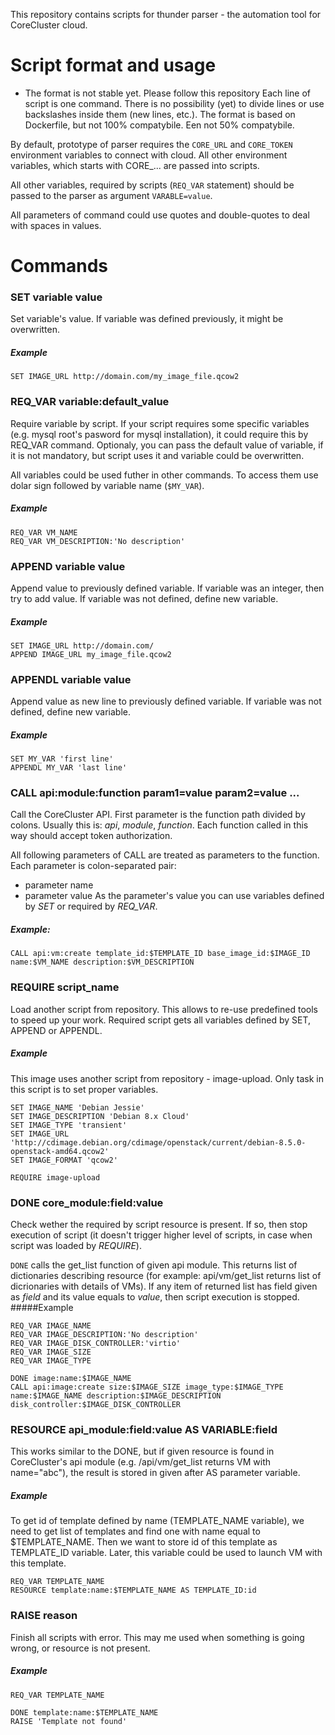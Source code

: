 This repository contains scripts for thunder parser - the automation tool for CoreCluster cloud.

# Script format and usage
* The format is not stable yet. Please follow this repository
Each line of script is one command. There is no possibility (yet) to divide lines or use backslashes inside them (new lines, etc.). The format is based on Dockerfile, but not 100% compatybile. Een not 50% compatybile.

By default, prototype of parser requires the `CORE_URL` and `CORE_TOKEN` environment variables to connect with cloud. All other environment variables, which starts with CORE_... are passed into scripts.

All other variables, required by scripts (`REQ_VAR` statement) should be passed to the parser as argument `VARABLE=value`.

All parameters of command could use quotes and double-quotes to deal with spaces in values.

# Commands
### SET variable value
Set variable's value. If variable was defined previously, it might be overwritten.
##### Example
```
SET IMAGE_URL http://domain.com/my_image_file.qcow2
```


### REQ_VAR variable:default_value
Require variable by script. If your script requires some specific variables (e.g. mysql root's pasword for mysql installation), it could require this by REQ_VAR command. Optionaly, you can pass the default value of variable, if it is not mandatory, but script uses it and variable could be overwritten.

All variables could be used futher in other commands. To access them use dolar sign followed by variable name (`$MY_VAR`).
##### Example
```
REQ_VAR VM_NAME
REQ_VAR VM_DESCRIPTION:'No description'
```


### APPEND variable value
Append value to previously defined variable. If variable was an integer, then try to add value. If variable was not defined, define new variable.
##### Example
```
SET IMAGE_URL http://domain.com/
APPEND IMAGE_URL my_image_file.qcow2
```


### APPENDL variable value
Append value as new line to previously defined variable. If variable was not defined, define new variable.
##### Example
```
SET MY_VAR 'first line'
APPENDL MY_VAR 'last line'
```


### CALL api:module:function param1=value param2=value ...
Call the CoreCluster API. First parameter is the function path divided by colons. Usually this is: *api*, *module*, *function*. Each function called in this way should accept token authorization.

All following parameters of CALL are treated as parameters to the function. Each parameter is colon-separated pair:
* parameter name
* parameter value
As the parameter's value you can use variables defined by *SET* or required by *REQ_VAR*.
##### Example:
```
CALL api:vm:create template_id:$TEMPLATE_ID base_image_id:$IMAGE_ID name:$VM_NAME description:$VM_DESCRIPTION
```


### REQUIRE script_name
Load another script from repository. This allows to re-use predefined tools to speed up your work. Required script gets all variables defined by SET, APPEND or APPENDL.
##### Example
This image uses another script from repository - image-upload. Only task in this script is to set proper variables.
```
SET IMAGE_NAME 'Debian Jessie'
SET IMAGE_DESCRIPTION 'Debian 8.x Cloud'
SET IMAGE_TYPE 'transient'
SET IMAGE_URL 'http://cdimage.debian.org/cdimage/openstack/current/debian-8.5.0-openstack-amd64.qcow2'
SET IMAGE_FORMAT 'qcow2'

REQUIRE image-upload
```


### DONE core_module:field:value
Check wether the required by script resource is present. If so, then stop execution of script (it doesn't trigger higher level of scripts, in case when script was loaded by *REQUIRE*).

`DONE` calls the get_list function of given api module. This returns list of dictionaries describing resource (for example: api/vm/get_list returns list of dicrionaries with details of VMs). If any item of returned list has field given as *field* and its value equals to *value*, then script execution is stopped.
#####Example
```
REQ_VAR IMAGE_NAME
REQ_VAR IMAGE_DESCRIPTION:'No description'
REQ_VAR IMAGE_DISK_CONTROLLER:'virtio'
REQ_VAR IMAGE_SIZE
REQ_VAR IMAGE_TYPE

DONE image:name:$IMAGE_NAME
CALL api:image:create size:$IMAGE_SIZE image_type:$IMAGE_TYPE name:$IMAGE_NAME description:$IMAGE_DESCRIPTION disk_controller:$IMAGE_DISK_CONTROLLER
```

### RESOURCE api_module:field:value AS VARIABLE:field
This works similar to the DONE, but if given resource is found in CoreCluster's api module (e.g. /api/vm/get_list returns VM with name="abc"), the result is stored in given after AS parameter variable.
##### Example
To get id of template defined by name (TEMPLATE_NAME variable), we need to get list of templates and find one with name equal to $TEMPLATE_NAME. Then we want to store id of this template as TEMPLATE_ID variable. Later, this variable could be used to launch VM with this template.
```
REQ_VAR TEMPLATE_NAME
RESOURCE template:name:$TEMPLATE_NAME AS TEMPLATE_ID:id
```

### RAISE reason
Finish all scripts with error. This may me used when something is going wrong, or resource is not present.
##### Example
```
REQ_VAR TEMPLATE_NAME

DONE template:name:$TEMPLATE_NAME
RAISE 'Template not found'
```

